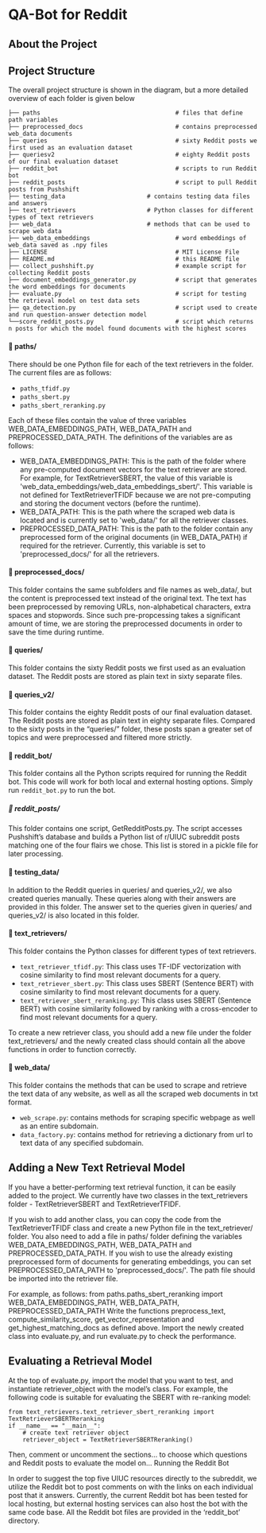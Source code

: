 # QA-Bot for Reddit 

## About the Project 

## Project Structure 

The overall project structure is shown in the diagram, but a more detailed overview of each folder is given below 

    ├── paths                                      # files that define path variables 
    ├── preprocessed_docs                          # contains preprocessed web_data documents 
    ├── queries                                    # sixty Reddit posts we first used as an evaluation dataset
    ├── queriesv2                                  # eighty Reddit posts of our final evaluation dataset
    ├── reddit_bot                                 # scripts to run Reddit bot
    ├── reddit_posts                               # script to pull Reddit posts from Pushshift 
    ├── testing_data		               # contains testing data files and answers 
    ├── text_retrievers		               # Python classes for different types of text retrievers
    ├── web_data			               # methods that can be used to scrape web data
    ├── web_data_embeddings                        # word embeddings of web_data saved as .npy files 
    ├── LICENSE                                    # MIT License File  
    ├── README.md                                  # this README file 
    ├── collect_pushshift.py                       # example script for collecting Reddit posts 
    ├── document_embeddings_generator.py           # script that generates the word embeddings for documents 
    ├── evaluate.py                                # script for testing the retrieval model on test data sets 
    ├── qa_detection.py                            # script used to create and run question-answer detection model 
    └──score_reddit_posts.py                       # script which returns n posts for which the model found documents with the highest scores
    

#### 📁 paths/

There should be one Python file for each of the text retrievers in the folder. The current files are as follows:

* `paths_tfidf.py`
* `paths_sbert.py`
* `paths_sbert_reranking.py`

Each of these files contain the value of three variables WEB_DATA_EMBEDDINGS_PATH, WEB_DATA_PATH and PREPROCESSED_DATA_PATH. The definitions of the variables are as follows:
* WEB_DATA_EMBEDDINGS_PATH: This is the path of the folder where any pre-computed document vectors for the text retriever are stored. For example, for TextRetrieverSBERT, the value of this variable is  'web_data_embeddings/web_data_embeddings_sbert/'. This variable is not defined for TextRetrieverTFIDF because we are not pre-computing and storing the document vectors (before the runtime). 
* WEB_DATA_PATH: This is the path where the scraped web data is located and is currently set to 'web_data/' for all the retriever classes.
* PREPROCESSED_DATA_PATH: This is the path to the folder contain any preprocessed form of the original documents (in WEB_DATA_PATH) if required for the retriever. Currently, this variable is set to 'preprocessed_docs/' for all the retrievers.

#### 📁 preprocessed_docs/
This folder contains the same subfolders and file names as web_data/, but the content is preprocessed text instead of the original text. The text has been preprocessed by removing URLs, non-alphabetical characters, extra spaces and stopwords. Since such pre-propcessing takes a significant amount of time, we are storing the preprocessed documents in order to save the time during runtime. 

#### 📁 queries/
This folder contains the sixty Reddit posts we first used as an evaluation dataset. The Reddit posts are stored as plain text in sixty separate files.

#### 📁 queries_v2/
This folder contains the eighty Reddit posts of our final evaluation dataset. The Reddit posts are stored as plain text in eighty separate files. Compared to the sixty posts in the “queries/” folder, these posts span a greater set of topics and were preprocessed and filtered more strictly. 

#### 📁 reddit_bot/
This folder contains all the Python scripts required for running the Reddit bot. This code will work for both local and external hosting options. Simply run `reddit_bot.py` to run the bot.  

##### 📁 reddit_posts/
This folder contains one script, GetRedditPosts.py. The script accesses Pushshift’s database and builds a Python list of r/UIUC subreddit posts matching one of the four flairs we chose. This list is stored in a pickle file for later processing. 

#### 📁 testing_data/
In addition to the Reddit queries in queries/ and queries_v2/, we also created queries manually. These queries along with their answers are provided in this folder. The answer set to the queries given in queries/ and queries_v2/ is also located in this folder. 

#### 📁 text_retrievers/
This folder contains the Python classes for different types of text retrievers.

* `text_retriever_tfidf.py`: This class uses TF-IDF vectorization with cosine similarity to find most relevant documents for a query.
* `text_retriever_sbert.py`: This class uses SBERT (Sentence BERT) with cosine similarity to find most relevant documents for a query.
* `text_retriever_sbert_reranking.py`: This class uses SBERT (Sentence BERT) with cosine similarity followed by ranking with a cross-encoder to find most relevant documents for a query.

To create a new retriever class, you should add a new file under the folder text_retrievers/ and the newly created class should contain all the above functions in order to function correctly. 

#### 📁 web_data/
This folder contains the methods that can be used to scrape and retrieve the text data of any website, as well as all the scraped web documents in txt format.
* `web_scrape.py`: contains methods for scraping specific webpage as well as an entire subdomain.
* `data_factory.py`: contains method for retrieving a dictionary from url to text data of any specified subdomain.


## Adding a New Text Retrieval Model
If you have a better-performing text retrieval function, it can be easily added to the project. We currently have two classes in the text_retrievers folder - TextRetrieverSBERT and TextRetrieverTFIDF. 

If you wish to add another class, you can copy the code from the TextRetrieverTFIDF class and create a new Python file in the text_retriever/ folder. 
You also need to add a file in paths/ folder defining the variables WEB_DATA_EMBEDDINGS_PATH, WEB_DATA_PATH and PREPROCESSED_DATA_PATH. If you wish to use the already existing preprocessed form of documents for generating embeddings, you can set PREPROCESSED_DATA_PATH to 'preprocessed_docs/'. The path file should be imported into the retriever file. 

For example, as follows:
from paths.paths_sbert_reranking import WEB_DATA_EMBEDDINGS_PATH, WEB_DATA_PATH, PREPROCESSED_DATA_PATH
Write the functions preprocess_text, compute_similarity_score, get_vector_representation and get_highest_matching_docs as defined above. 
Import the newly created class into evaluate.py, and run evaluate.py to check the performance.

## Evaluating a Retrieval Model
At the top of evaluate.py, import the model that you want to test, and instantiate retriever_object with the model’s class. For example, the following code is suitable for evaluating the SBERT with re-ranking model: 
```
from text_retrievers.text_retriever_sbert_reranking import TextRetrieverSBERTReranking
if __name__ == "__main__":
    # create text retriever object
    retriever_object = TextRetrieverSBERTReranking()
```

Then, comment or uncomment the sections… to choose which questions and Reddit posts to evaluate the model on…
Running the Reddit Bot

In order to suggest the top five UIUC resources directly to the subreddit, we utilize the Reddit bot to post comments on with the links on each individual post that it answers. Currently, the current Reddit bot has been tested for local hosting, but external hosting services can also host the bot with the same code base. All the Reddit bot files are provided in the ‘reddit_bot’ directory.

